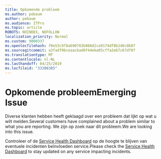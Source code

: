 ```yaml
---
title: Opkomende probleem
ms.author: pebaum
author: pebaum
ms.audience: ITPro
ms.topic: article
ROBOTS: NOINDEX, NOFOLLOW
localization_priority: Normal
ms.custom: 9000337
ms.openlocfilehash: f0e53c9f8a690783b088d2ca9174df8b2d6c0b07
ms.sourcegitcommit: a3fadf06ceaacbad0f44eba05cffa2e67c67df8f
ms.translationtype: MT
ms.contentlocale: nl-NL
ms.lasthandoff: 04/25/2019
ms.locfileid: "33308385"
---
```

# <a name="emerging-issue"></a><span data-ttu-id="b8b64-102">Opkomende probleem</span><span class="sxs-lookup"><span data-stu-id="b8b64-102">Emerging Issue</span></span>

<span data-ttu-id="b8b64-103">Diverse klanten hebben heeft geklaagd over een probleem dat lijkt op wat u wilt melden.</span><span class="sxs-lookup"><span data-stu-id="b8b64-103">Several customers have complained about a problem similar to what you are reporting.</span></span> <span data-ttu-id="b8b64-104">We zijn op zoek naar dit probleem.</span><span class="sxs-lookup"><span data-stu-id="b8b64-104">We are looking into this issue.</span></span>

<span data-ttu-id="b8b64-105">Controleer of de [Service Health Dashboard](https://admin.microsoft.com/adminportal/home#/servicehealth) op de hoogte te blijven van eventuele incidenten beïnvloeden service.</span><span class="sxs-lookup"><span data-stu-id="b8b64-105">Please check the [Service Health Dashboard](https://admin.microsoft.com/adminportal/home#/servicehealth) to stay updated on any service impacting incidents.</span></span>